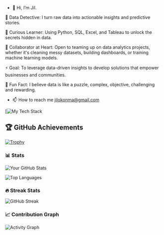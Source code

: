 - 👋 Hi, I’m Jil.

🚀 Data Detective: I turn raw data into actionable insights and predictive stories.

🧠 Curious Learner: Using Python, SQL, Excel, and Tableau to unlock the secrets hidden in data.

🤝 Collaborator at Heart: Open to teaming up on data analytics projects, whether it's cleaning messy datasets, building dashboards, or training machine learning models.

⚡ Goal: To leverage data-driven insights to develop solutions that empower businesses and communities.

🌟 Fun Fact: I believe data is like a puzzle, complex, objective, challenging and rewarding.

- 📫 How to reach me jilokonma@gmail.com
 
[![My Tech Stack](https://github-readme-tech-stack.vercel.app/api/cards?lineCount=3&line1=python%2Cpython%2C5172ec%3Bjupyter+notebook%2Cjupyter+notebook%2C961ffe%3Bnumpy%2Cnumpy%2Cc60a53%3Bpandas+%2Cpandas%2Ce2a129%3B&line2=Anaconda%2Canaconda%2C76f24f%3Bmicrosoft+sql%2Csql%2Cde5555%3B)

## 🏆 GitHub Achievements 

[![Trophy](https://github-profile-trophy.vercel.app/?username=CtrlJil&theme=onedark&column=7)](https://github.com/ryo-ma/github-profile-trophy)

### 📊 Stats

![Your GitHub Stats](https://github-readme-stats.vercel.app/api?username=CtrlJil&show_icons=true&theme=radical)

![Top Languages](https://github-readme-stats.vercel.app/api/top-langs/?username=CtrlJil&layout=compact&theme=radical)

### 🔥 Streak Stats

![GitHub Streak](https://github-readme-streak-stats.herokuapp.com/?user=CtrlJil&theme=radical)

### 📈 Contribution Graph

![Activity Graph](https://activity-graph.herokuapp.com/graph?username=CtrlJil&theme=github)


